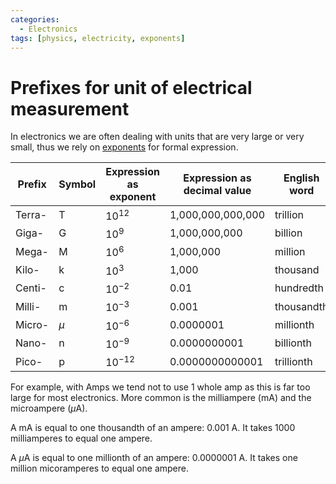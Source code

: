 ```yaml
---
categories:
  - Electronics
tags: [physics, electricity, exponents]
---
```


# Prefixes for unit of electrical measurement

In electronics we are often dealing with units that are very large or very small, thus we rely on [exponents](/Mathematics/Algebra/Exponents.md) for formal expression.

| Prefix | Symbol | Expression as exponent | Expression as decimal value | English word |
| ------ | ------ | ---------------------- | --------------------------- | ------------ |
| Terra- | T      | $10^{12}$              | 1,000,000,000,000           | trillion     |
| Giga-  | G      | $10^9$                 | 1,000,000,000               | billion      |
| Mega-  | M      | $10^6$                 | 1,000,000                   | million      |
| Kilo-  | k      | $10^3$                 | 1,000                       | thousand     |
| Centi- | c      | $10^{-2}$              | 0.01                        | hundredth    |
| Milli- | m      | $10^{-3}$              | 0.001                       | thousandth   |
| Micro- | $\mu$  | $10^{-6}$              | 0.0000001                   | millionth    |
| Nano-  | n      | $10^{-9}$              | 0.0000000001                | billionth    |
| Pico-  | p      | $10^{-12}$             | 0.0000000000001             | trillionth   |

For example, with Amps we tend not to use 1 whole amp as this is far too large for most electronics. More common is the milliampere (mA) and the microampere ($\mu$A).

A mA is equal to one thousandth of an ampere: 0.001 A. It takes 1000 milliamperes to equal one ampere.

A $\mu$A is equal to one millionth of an ampere: 0.0000001 A. It takes one million micoramperes to equal one ampere.
